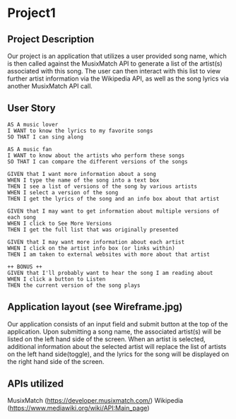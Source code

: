 # Project1

## Project Description

Our project is an application that utilizes a user provided song name, which is then called against the MusixMatch API to generate a list of the artist(s) associated with this song. The user can then interact with this list to view further artist information via the Wikipedia API, as well as the song lyrics via another MusixMatch API call.

## User Story

```
AS A music lover
I WANT to know the lyrics to my favorite songs
SO THAT I can sing along

AS A music fan
I WANT to know about the artists who perform these songs
SO THAT I can compare the different versions of the songs

GIVEN that I want more information about a song
WHEN I type the name of the song into a text box
THEN I see a list of versions of the song by various artists
WHEN I select a version of the song
THEN I get the lyrics of the song and an info box about that artist

GIVEN that I may want to get information about multiple versions of each song
WHEN I click to See More Versions
THEN I get the full list that was originally presented

GIVEN that I may want more information about each artist
WHEN I click on the artist info box (or links within)
THEN I am taken to external websites with more about that artist

++ BONUS ++
GIVEN that I'll probably want to hear the song I am reading about
WHEN I click a button to Listen
THEN the current version of the song plays
```

## Application layout (see Wireframe.jpg)

Our application consists of an input field and submit button at the top of the application. Upon submitting a song name, the associated artist(s) will be listed on the left hand side of the screen. When an artist is selected, additional information about the selected artist will replace the list of artists on the left hand side(toggle), and the lyrics for the song will be displayed on the right hand side of the screen.

## APIs utilized

MusixMatch (https://developer.musixmatch.com/)
Wikipedia (https://www.mediawiki.org/wiki/API:Main_page)
